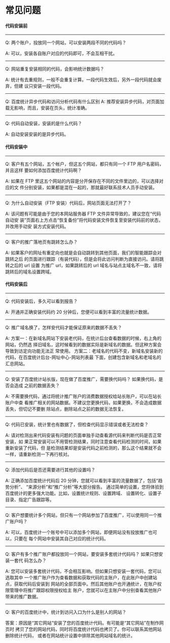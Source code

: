 # 常见问题


#### 代码安装前

---
Q: 两个账户，投放同一个网站，可以安装两段不同的代码吗？

A: 可以，安装各自账户对应的代码即可，不会互相干扰。

---
Q: 网站重复安装相同的代码，会影响统计数据吗？

A: 统计有去重规则，一般不会重复计算。一段代码生效后，另外一段代码就会废弃，但建
议只安装一段代码。

---
Q: 百度统计异步代码和访问分析代码有什么区别
A: 推荐安装异步代码，对页面加载无影响，而且，安装在页头，统计准确。

---
Q: 代码自动安装，安装的是什么代码？

A: 自动安装安装的是异步代码。
#### 代码安装中

---
Q: 客户有五个网站，五个帐户，但这五个网站，都只有同一个 FTP 用户名密码，并且这样
要如何添加百度统计代码啊？

A: 如果在 FTP 里这五个网站的内容是分开保存在不同的文件里边的，可以选择对应的文
件分别安装，如果都是混在一起的，那就最好联系技术人员手动安装。

---
Q: 为什么自动安装（FTP 安装）代码后，网站页面无法打开了？

A: 该问题有可能是由于您的本网站服务器 FTP 文件异常导致的，建议您在“代码自动安
装”页面右上方点击“恢复备份”将代码安装文件恢复至安装代码前的状态，并改用手动安
装方式安装代码。

---
Q: 客户的推广落地页有跳转怎么办？

A: 如果客户的网址有重定向也就是会自动跳转到其他页面，我们的智能跟踪会对跳转之后
的页面进行跟踪（有装代码），但是会将此访问判断为直接访问。请将跳转之后的 url 设置
为推广 url，如果跳转后的 url 域名与站点主域名不一致，请将跳转后的域名设置跨域。
#### 代码安装后

---
Q: 代码安装后，多久可以看到报告？

A: 开通并正确安装代码约 20 分钟后，您便可以看到丰富的流量统计数据。

---
Q: 推广域名换了，怎样安代码才能保证原来的数据不丢失？

A:
方案一：在新域名网站下安装老代码，在统计后台查看数据的时候，右上角的网站，仍然选
择旧域名，这时候看到的数据实际是新域名的数据。但这种方案会导致到访定向功能无法正
常使用。
方案二：老域名的代码不变，新域名安装新的代码，在百度统计后台-网址中心-网站列表最
下面，创建包含新域名和老域名的汇总网站。

---
Q: 安装了百度统计站长版，现在做了百度推广，需要换代码吗？
如果换代码，是否会造成
之前的数据丢失？

A: 不需要换代码，通过将统计推广账户的消费数据授权给站长账户，可以在站长账户中查
看推广相关的网站数据。不建议您更换代码，如果更换，不会造成数据丢失，但切记不要删
除站点，删除站点之前的数据无法恢复。

---
Q: 代码已安装，统计里也有数据了，但检查代码显示错误或者无法检查？

A: 请对检测出来代码安装有问题的页面单独手动查看源代码来判断代码是否正常安装，如
果正常安装可以不用管检测结果，同时注意查看代码检测的时间，如果重新安装了代码，但
是检测结果却是安装代码之前检测的，那么这个结果就不会一样，请重新检测一下再行核对。

---
Q: 添加代码后是否还需要进行其他的设置吗？

A: 正确添加百度统计代码后 20 分钟，您就可以看到丰富的流量数据了，包括“趋势分析”、
“来源分析”和“推广分析”等大部分报告。
通过简单的设置，您将体验到百度统计的更多强大功能。比如，设置统计规则、设置跨域、
设置转化、设置子目录、指定广告跟踪等。

---
Q: 客户想要统计多个网站，但只有一个网站参加了百度推广，可以使用同一个推广账户吗？

A: 可以，百度统计一个账号中可以添加多个网站，即便网站没有投放推广也可以，只要在
每个网站中安装其自己对应的统计代码。

---
Q: 客户有多个推广账户都投放同一个网站，要安装多套统计代码吗？
如果只想安装一套代
码怎么办？

A: 您可以安装多套统计代码，不会相互影响。但如果只想安装一套代码，您可以选取其中
一个推广账户作为查看数据和获取代码的主账户，在此账户中创建站点，获取代码后安装到
网站的全部页面中。然后其他账户也开通统计，在账户权限管理中将推广跟踪权限授权给主
账户，您就可以在主账户中分别查看其他账户带来的推广数据。

---
Q: 客户的百度统计中，统计到访问入口为什么是别人的网站？

答案：原因是“其它网站”安装了您的百度统计代码。有可能是“其它网站”在制作网页时
拷贝了您的网站代码，同时将百度统计代码也拷贝了。你可以联系其他网站删除统计代码，
或者在网站统计设置中排除其他网站域名的统计。

